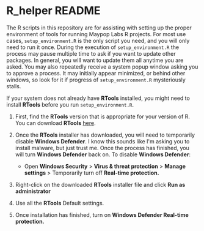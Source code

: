 # R_helper README

The R scripts in this repository are for assisting with setting up the proper environment of tools for running Maypop Labs R projects. For most use cases, `setup_environment.R` is the only script you need, and you will only need to run it once. During the execution of `setup_environment.R` the process may pause multiple time to ask if you want to update other packages. In general, you will want to update them all anytime you are asked. You may also repeatedly receive a system popup window asking you to approve a process. It may initially appear minimized, or behind other windows, so look for it if progress of `setup_environment.R` mysteriously stalls.

If your system does not already have **RTools** installed, you might need to install **RTools** before you run `setup_environment.R`.  

1. First, find the **RTools** version that is appropriate for your version of R. You can download **RTools** [here](https://cran.r-project.org/bin/windows/Rtools/).

2. Once the **RTools** installer has downloaded, you will need to temporarily disable **Windows Defender**. I know this sounds like I'm asking you to install malware, but just trust me. Once the process has finished, you will turn **Windows Defender** back on. To disable **Windows Defender**:

	- Open **Windows Security** > **Virus & threat protection** > **Manage settings** > Temporarily turn off **Real-time protection.**

3. Right-click on the downloaded **RTools** installer file and click **Run as administrator**

4. Use all the **RTools** Default settings.

5. Once installation has finished, turn on **Windows Defender Real-time protection.**
